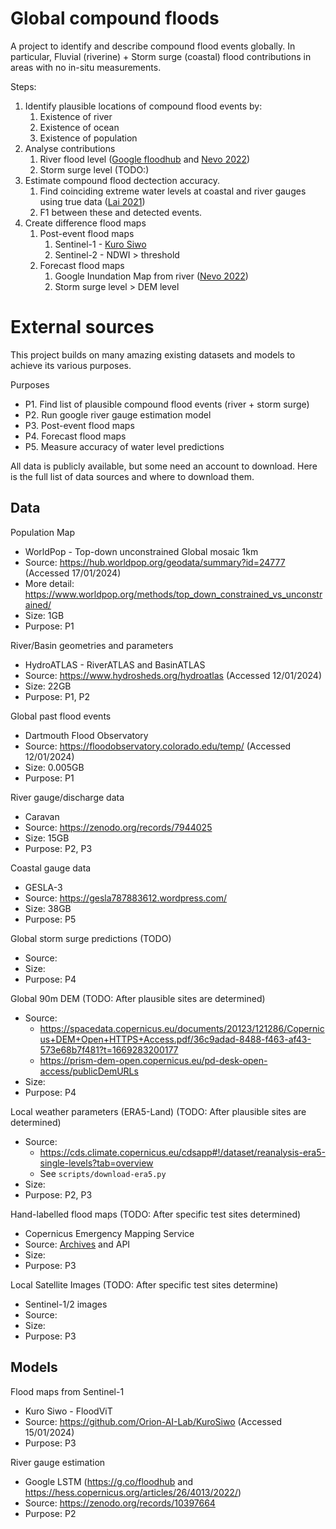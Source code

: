 # Global compound floods

A project to identify and describe compound flood events globally. In particular, Fluvial (riverine) + Storm surge (coastal) flood contributions in areas with no in-situ measurements.

Steps:
1. Identify plausible locations of compound flood events by:
    1. Existence of river
    2. Existence of ocean
    3. Existence of population
2. Analyse contributions
    1. River flood level ([Google floodhub][1] and [Nevo 2022][2])
    2. Storm surge level (TODO:)
3. Estimate compound flood dectection accuracy.
    1. Find coinciding extreme water levels at coastal and river gauges using true data ([Lai 2021][3])
    2. F1 between these and detected events.
4. Create difference flood maps
    1. Post-event flood maps
        1. Sentinel-1 - [Kuro Siwo][4]
        2. Sentinel-2 - NDWI > threshold
    2. Forecast flood maps
        1. Google Inundation Map from river ([Nevo 2022][2])
        2. Storm surge level > DEM level

# External sources

This project builds on many amazing existing datasets and models to achieve its various purposes.

Purposes
* P1. Find list of plausible compound flood events (river + storm surge)
* P2. Run google river gauge estimation model
* P3. Post-event flood maps
* P4. Forecast flood maps
* P5. Measure accuracy of water level predictions

All data is publicly available, but some need an account to download. Here is the full list of data sources and where to download them.

## Data

Population Map
* WorldPop - Top-down unconstrained Global mosaic 1km
* Source: https://hub.worldpop.org/geodata/summary?id=24777 (Accessed 17/01/2024)
* More detail: https://www.worldpop.org/methods/top_down_constrained_vs_unconstrained/
* Size: 1GB
* Purpose: P1

River/Basin geometries and parameters
* HydroATLAS - RiverATLAS and BasinATLAS
* Source: https://www.hydrosheds.org/hydroatlas (Accessed 12/01/2024)
* Size: 22GB
* Purpose: P1, P2

Global past flood events
* Dartmouth Flood Observatory
* Source: https://floodobservatory.colorado.edu/temp/ (Accessed 12/01/2024)
* Size: 0.005GB
* Purpose: P1

River gauge/discharge data
* Caravan
* Source: https://zenodo.org/records/7944025
* Size: 15GB
* Purpose: P2, P3

Coastal gauge data
* GESLA-3
* Source: https://gesla787883612.wordpress.com/
* Size: 38GB
* Purpose: P5

Global storm surge predictions (TODO)
* Source:
* Size:
* Purpose: P4

Global 90m DEM (TODO: After plausible sites are determined)
* Source:
    - https://spacedata.copernicus.eu/documents/20123/121286/Copernicus+DEM+Open+HTTPS+Access.pdf/36c9adad-8488-f463-af43-573e68b7f481?t=1669283200177
    - https://prism-dem-open.copernicus.eu/pd-desk-open-access/publicDemURLs
* Size:
* Purpose: P4

Local weather parameters (ERA5-Land) (TODO: After plausible sites are determined)
* Source:
    - https://cds.climate.copernicus.eu/cdsapp#!/dataset/reanalysis-era5-single-levels?tab=overview
    - See `scripts/download-era5.py`
* Size:
* Purpose: P2, P3

Hand-labelled flood maps (TODO: After specific test sites determined)
* Copernicus Emergency Mapping Service
* Source: [Archives][5] and API
* Size:
* Purpose: P3

Local Satellite Images (TODO: After specific test sites determine)
* Sentinel-1/2 images
* Source:
* Size:
* Purpose: P3


## Models
Flood maps from Sentinel-1
* Kuro Siwo - FloodViT
* Source: https://github.com/Orion-AI-Lab/KuroSiwo (Accessed 15/01/2024)
* Purpose: P3

River gauge estimation
* Google LSTM (https://g.co/floodhub and https://hess.copernicus.org/articles/26/4013/2022/)
* Source: https://zenodo.org/records/10397664
* Purpose: P2




[1]: https://g.co/floodhub
[2]: https://hess.copernicus.org/articles/26/4013/2022/
[3]: https://journals.ametsoc.org/view/journals/clim/34/20/JCLI-D-21-0050.1.xml
[4]: https://github.com/Orion-AI-Lab/KuroSiwo
[5]: https://emergency.copernicus.eu/mapping/list-of-activations-rapid
